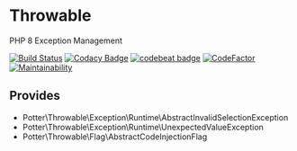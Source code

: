 # Throwable
PHP 8 Exception Management

[![Build Status](https://scrutinizer-ci.com/g/jaypotter/Throwable/badges/build.png?b=main)](https://scrutinizer-ci.com/g/jaypotter/Throwable/build-status/main)
[![Codacy Badge](https://app.codacy.com/project/badge/Grade/8b457842a9ae4bf5a8bb7671ecc24de0)](https://www.codacy.com/gh/jaypotter/Throwable/dashboard?utm_source=github.com&amp;utm_medium=referral&amp;utm_content=jaypotter/Throwable&amp;utm_campaign=Badge_Grade)
[![codebeat badge](https://codebeat.co/badges/85258e5d-0f45-426c-9cd9-3ff709fe210f)](https://codebeat.co/projects/github-com-jaypotter-throwable-main)
[![CodeFactor](https://www.codefactor.io/repository/github/jaypotter/throwable/badge)](https://www.codefactor.io/repository/github/jaypotter/throwable)
[![Maintainability](https://api.codeclimate.com/v1/badges/b05e2cba3c4b01a47a37/maintainability)](https://codeclimate.com/github/jaypotter/Throwable/maintainability)

## Provides
-   Potter\Throwable\Exception\Runtime\AbstractInvalidSelectionException
-   Potter\Throwable\Exception\Runtime\UnexpectedValueException
-   Potter\Throwable\Flag\AbstractCodeInjectionFlag
